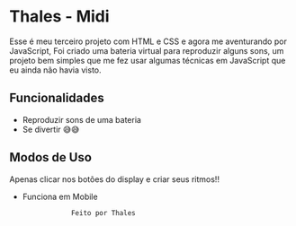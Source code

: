 # Thales - Midi

Esse é meu terceiro projeto com HTML e CSS e agora me aventurando por JavaScript,
Foi criado uma bateria virtual para reproduzir alguns sons, um projeto bem simples que me fez usar algumas técnicas
em JavaScript que eu ainda não havia visto.

## Funcionalidades

- Reproduzir sons de uma bateria
- Se divertir 😅😅

## Modos de Uso ##

Apenas clicar nos botões do display e criar seus ritmos!! 
- Funciona em Mobile

                  Feito por Thales
